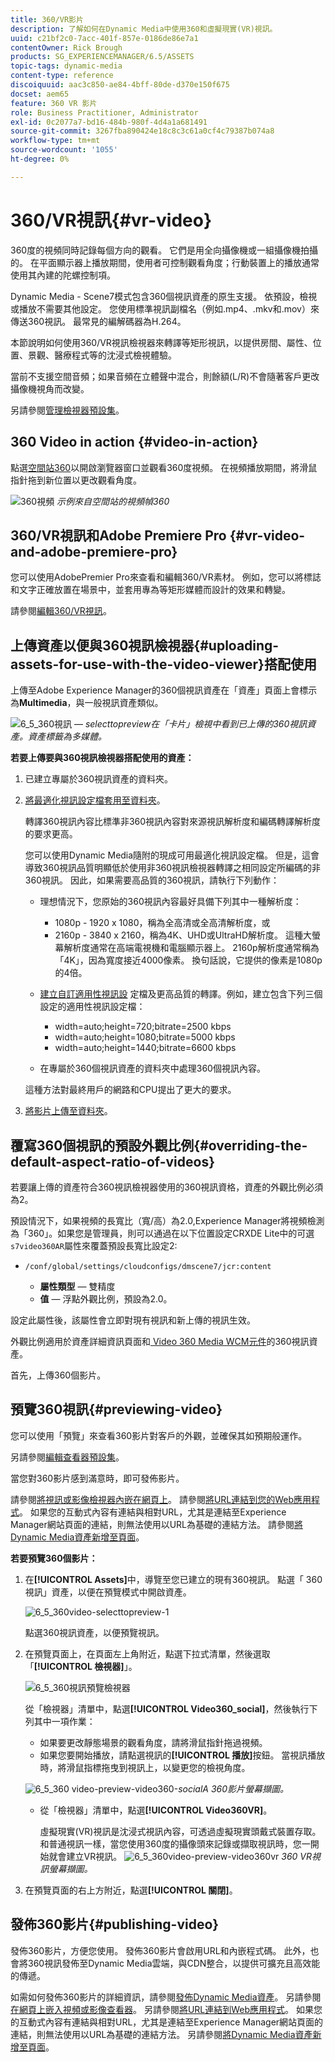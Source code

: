 ```yaml
---
title: 360/VR影片
description: 了解如何在Dynamic Media中使用360和虛擬現實(VR)視訊。
uuid: c21bf2c0-7acc-401f-857e-0186de86e7a1
contentOwner: Rick Brough
products: SG_EXPERIENCEMANAGER/6.5/ASSETS
topic-tags: dynamic-media
content-type: reference
discoiquuid: aac3c850-ae84-4bff-80de-d370e150f675
docset: aem65
feature: 360 VR 影片
role: Business Practitioner, Administrator
exl-id: 0c2077a7-bd16-484b-980f-4d4a1a681491
source-git-commit: 3267fba890424e18c8c3c61a0cf4c79387b074a8
workflow-type: tm+mt
source-wordcount: '1055'
ht-degree: 0%

---
```


# 360/VR視訊{#vr-video}

360度的視頻同時記錄每個方向的觀看。 它們是用全向攝像機或一組攝像機拍攝的。 在平面顯示器上播放期間，使用者可控制觀看角度；行動裝置上的播放通常使用其內建的陀螺控制項。

Dynamic Media - Scene7模式包含360個視訊資產的原生支援。 依預設，檢視或播放不需要其他設定。 您使用標準視訊副檔名（例如.mp4、.mkv和.mov）來傳送360視訊。 最常見的編解碼器為H.264。

本節說明如何使用360/VR視訊檢視器來轉譯等矩形視訊，以提供房間、屬性、位置、景觀、醫療程式等的沈浸式檢視體驗。

當前不支援空間音頻；如果音頻在立體聲中混合，則餘額(L/R)不會隨著客戶更改攝像機視角而改變。

另請參閱[管理檢視器預設集](/help/assets/managing-viewer-presets.md)。

## 360 Video in action {#video-in-action}

點選[空間站360](https://mobiletest.scene7.com/s7viewers/html5/Video360Viewer.html?asset=Viewers/space_station_360-AVS)以開啟瀏覽器窗口並觀看360度視頻。 在視頻播放期間，將滑鼠指針拖到新位置以更改觀看角度。

![360視頻](assets/6_5_360videoiss_simplified.png)
*示例來自空間站的視頻幀360*

## 360/VR視訊和Adobe Premiere Pro {#vr-video-and-adobe-premiere-pro}

您可以使用AdobePremier Pro來查看和編輯360/VR素材。 例如，您可以將標誌和文字正確放置在場景中，並套用專為等矩形媒體而設計的效果和轉變。

請參閱[編輯360/VR視訊](https://helpx.adobe.com/premiere-pro/how-to/edit-360-vr-video.html)。

## 上傳資產以便與360視訊檢視器{#uploading-assets-for-use-with-the-video-viewer}搭配使用

上傳至Adobe Experience Manager的360個視訊資產在「資產」頁面上會標示為&#x200B;**Multimedia**，與一般視訊資產類似。

![6_5_360視訊 — ](assets/6_5_360video-selecttopreview.png)
*selecttopreview在「卡片」檢視中看到已上傳的360視訊資產。資產標籤為多媒體。*

**若要上傳要與360視訊檢視器搭配使用的資產：**

1. 已建立專屬於360視訊資產的資料夾。
1. [將最適化視訊設定檔套用至資料夾](/help/assets/video-profiles.md#applying-a-video-profile-to-folders)。

   轉譯360視訊內容比標準非360視訊內容對來源視訊解析度和編碼轉譯解析度的要求更高。

   您可以使用Dynamic Media隨附的現成可用最適化視訊設定檔。 但是，這會導致360視訊品質明顯低於使用非360視訊檢視器轉譯之相同設定所編碼的非360視訊。 因此，如果需要高品質的360視訊，請執行下列動作：

   * 理想情況下，您原始的360視訊內容最好具備下列其中一種解析度：

      * 1080p - 1920 x 1080，稱為全高清或全高清解析度，或
      * 2160p - 3840 x 2160，稱為4K、UHD或UltraHD解析度。 這種大螢幕解析度通常在高端電視機和電腦顯示器上。 2160p解析度通常稱為「4K」，因為寬度接近4000像素。 換句話說，它提供的像素是1080p的4倍。
   * [建立自訂適用性視訊設](/help/assets/video-profiles.md#creating-a-video-encoding-profile-for-adaptive-streaming) 定檔及更高品質的轉譯。例如，建立包含下列三個設定的適用性視訊設定檔：

      * width=auto;height=720;bitrate=2500 kbps
      * width=auto;height=1080;bitrate=5000 kbps
      * width=auto;height=1440;bitrate=6600 kbps
   * 在專屬於360個視訊資產的資料夾中處理360個視訊內容。

   這種方法對最終用戶的網路和CPU提出了更大的要求。

1. [將影片上傳至資料夾](/help/assets/managing-video-assets.md#upload-and-preview-video-assets)。

## 覆寫360個視訊的預設外觀比例{#overriding-the-default-aspect-ratio-of-videos}

若要讓上傳的資產符合360視訊檢視器使用的360視訊資格，資產的外觀比例必須為2。

預設情況下，如果視頻的長寬比（寬/高）為2.0,Experience Manager將視頻檢測為「360」。如果您是管理員，則可以通過在以下位置設定CRXDE Lite中的可選`s7video360AR`屬性來覆蓋預設長寬比設定2:

* `/conf/global/settings/cloudconfigs/dmscene7/jcr:content`

   * **屬性類型**  — 雙精度
   * **值**  — 浮點外觀比例，預設為2.0。

設定此屬性後，該屬性會立即對現有視訊和新上傳的視訊生效。

外觀比例適用於資產詳細資訊頁面和[ Video 360 Media WCM元件](/help/assets/adding-dynamic-media-assets-to-pages.md#dynamic-media-components)的360視訊資產。

首先，上傳360個影片。

## 預覽360視訊{#previewing-video}

您可以使用「預覽」來查看360影片對客戶的外觀，並確保其如預期般運作。

另請參閱[編輯查看器預設集](/help/assets/managing-viewer-presets.md#editing-viewer-presets)。

當您對360影片感到滿意時，即可發佈影片。

請參閱[將視訊或影像檢視器內嵌在網頁上](/help/assets/embed-code.md)。
請參閱[將URL連結到您的Web應用程式](/help/assets/linking-urls-to-yourwebapplication.md)。 如果您的互動式內容有連結與相對URL，尤其是連結至Experience Manager網站頁面的連結，則無法使用以URL為基礎的連結方法。
請參閱[將Dynamic Media資產新增至頁面](/help/assets/adding-dynamic-media-assets-to-pages.md)。

**若要預覽360個影片：**

1. 在&#x200B;**[!UICONTROL Assets]**&#x200B;中，導覽至您已建立的現有360視訊。 點選「 360視訊」資產，以便在預覽模式中開啟資產。

   ![6_5_360video-selecttopreview-1](assets/6_5_360video-selecttopreview-1.png)

   點選360視訊資產，以便預覽視訊。

1. 在預覽頁面上，在頁面左上角附近，點選下拉式清單，然後選取「**[!UICONTROL 檢視器]**」。

   ![6_5_360視訊預覽檢視器](assets/6_5_360video-preview-viewers.png)

   從「檢視器」清單中，點選&#x200B;**[!UICONTROL Video360_social]**，然後執行下列其中一項作業：

   * 如果要更改靜態場景的觀看角度，請將滑鼠指針拖過視頻。
   * 如果您要開始播放，請點選視訊的&#x200B;**[!UICONTROL 播放]**&#x200B;按鈕。 當視訊播放時，將滑鼠指標拖曳到視訊上，以變更您的檢視角度。

   ![6_5_360 video-preview-video360-](assets/6_5_360video-preview-video360-social.png)*socialA 360影片螢幕擷圖。*

   * 從「檢視器」清單中，點選&#x200B;**[!UICONTROL Video360VR]**。

      虛擬現實(VR)視訊是沈浸式視訊內容，可透過虛擬現實頭戴式裝置存取。 和普通視訊一樣，當您使用360度的攝像頭來記錄或擷取視訊時，您一開始就會建立VR視訊。
   ![6_5_360video-preview-video360vr](assets/6_5_360video-preview-video360vr.png)
   *360 VR視訊螢幕擷圖。*

1. 在預覽頁面的右上方附近，點選&#x200B;**[!UICONTROL 關閉]**。

## 發佈360影片{#publishing-video}

發佈360影片，方便您使用。 發佈360影片會啟用URL和內嵌程式碼。 此外，也會將360視訊發佈至Dynamic Media雲端，與CDN整合，以提供可擴充且高效能的傳遞。

如需如何發佈360影片的詳細資訊，請參閱[發佈Dynamic Media資產](/help/assets/publishing-dynamicmedia-assets.md)。
另請參閱[在網頁上嵌入視頻或影像查看器](/help/assets/embed-code.md)。
另請參閱[將URL連結到Web應用程式](/help/assets/linking-urls-to-yourwebapplication.md)。 如果您的互動式內容有連結與相對URL，尤其是連結至Experience Manager網站頁面的連結，則無法使用以URL為基礎的連結方法。
另請參閱[將Dynamic Media資產新增至頁面](/help/assets/adding-dynamic-media-assets-to-pages.md)。
